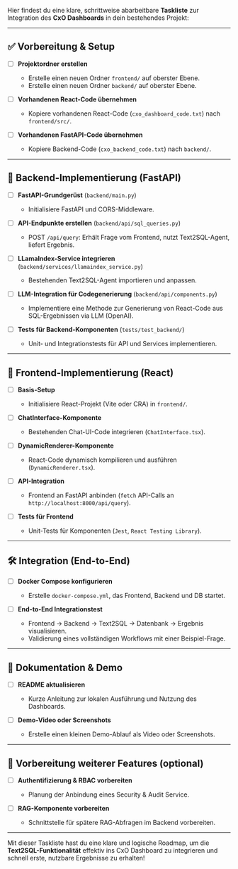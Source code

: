 Hier findest du eine klare, schrittweise abarbeitbare **Taskliste** zur Integration des **CxO Dashboards** in dein bestehendes Projekt:

---

## ✅ Vorbereitung & Setup

- [ ] **Projektordner erstellen**
  - Erstelle einen neuen Ordner `frontend/` auf oberster Ebene.
  - Erstelle einen neuen Ordner `backend/` auf oberster Ebene.

- [ ] **Vorhandenen React-Code übernehmen**
  - Kopiere vorhandenen React-Code (`cxo_dashboard_code.txt`) nach `frontend/src/`.

- [ ] **Vorhandenen FastAPI-Code übernehmen**
  - Kopiere Backend-Code (`cxo_backend_code.txt`) nach `backend/`.

---

## 🚀 Backend-Implementierung (FastAPI)

- [ ] **FastAPI-Grundgerüst** (`backend/main.py`)
  - Initialisiere FastAPI und CORS-Middleware.

- [ ] **API-Endpunkte erstellen** (`backend/api/sql_queries.py`)
  - POST `/api/query`: Erhält Frage vom Frontend, nutzt Text2SQL-Agent, liefert Ergebnis.

- [ ] **LLamaIndex-Service integrieren** (`backend/services/llamaindex_service.py`)
  - Bestehenden Text2SQL-Agent importieren und anpassen.

- [ ] **LLM-Integration für Codegenerierung** (`backend/api/components.py`)
  - Implementiere eine Methode zur Generierung von React-Code aus SQL-Ergebnissen via LLM (OpenAI).

- [ ] **Tests für Backend-Komponenten** (`tests/test_backend/`)
  - Unit- und Integrationstests für API und Services implementieren.

---

## 🎨 Frontend-Implementierung (React)

- [ ] **Basis-Setup**
  - Initialisiere React-Projekt (Vite oder CRA) in `frontend/`.

- [ ] **ChatInterface-Komponente**
  - Bestehenden Chat-UI-Code integrieren (`ChatInterface.tsx`).

- [ ] **DynamicRenderer-Komponente**
  - React-Code dynamisch kompilieren und ausführen (`DynamicRenderer.tsx`).

- [ ] **API-Integration**
  - Frontend an FastAPI anbinden (`fetch` API-Calls an `http://localhost:8000/api/query`).

- [ ] **Tests für Frontend**
  - Unit-Tests für Komponenten (`Jest`, `React Testing Library`).

---

## 🛠 Integration (End-to-End)

- [ ] **Docker Compose konfigurieren**
  - Erstelle `docker-compose.yml`, das Frontend, Backend und DB startet.

- [ ] **End-to-End Integrationstest**
  - Frontend → Backend → Text2SQL → Datenbank → Ergebnis visualisieren.
  - Validierung eines vollständigen Workflows mit einer Beispiel-Frage.

---

## 📃 Dokumentation & Demo

- [ ] **README aktualisieren**
  - Kurze Anleitung zur lokalen Ausführung und Nutzung des Dashboards.

- [ ] **Demo-Video oder Screenshots**
  - Erstelle einen kleinen Demo-Ablauf als Video oder Screenshots.

---

## 🔐 Vorbereitung weiterer Features (optional)

- [ ] **Authentifizierung & RBAC vorbereiten**
  - Planung der Anbindung eines Security & Audit Service.

- [ ] **RAG-Komponente vorbereiten**
  - Schnittstelle für spätere RAG-Abfragen im Backend vorbereiten.

---

Mit dieser Taskliste hast du eine klare und logische Roadmap, um die **Text2SQL-Funktionalität** effektiv ins CxO Dashboard zu integrieren und schnell erste, nutzbare Ergebnisse zu erhalten!